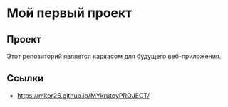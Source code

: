# Мой первый проект

## Проект

Этот репозиторий является каркасом для будущего веб-приложения.

## Ссылки

- https://mkor26.github.io/MYkrutoyPROJECT/
